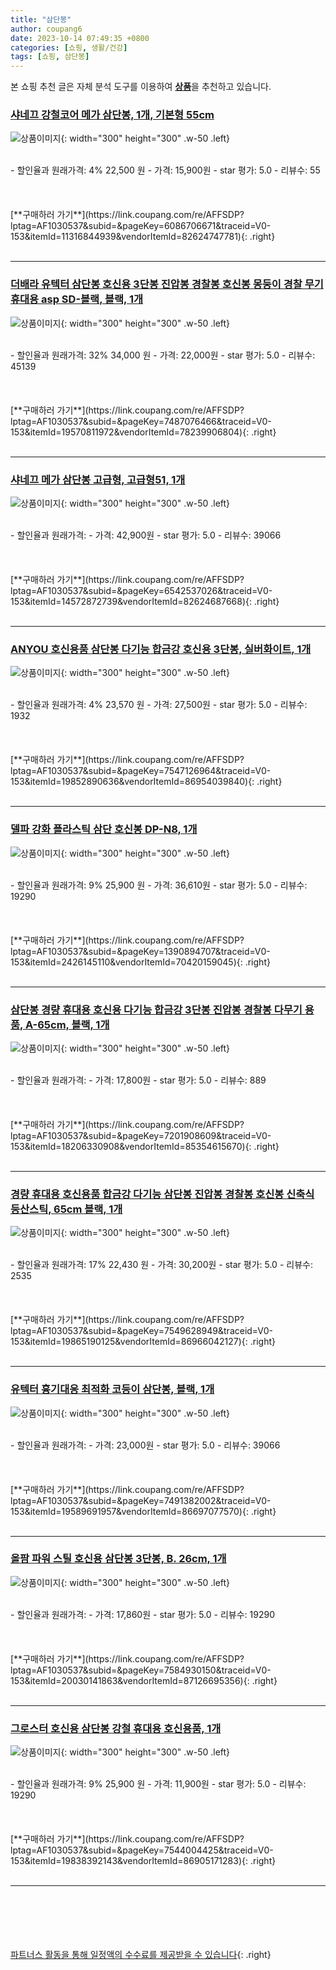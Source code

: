 ```yaml
---
title: "삼단봉"
author: coupang6
date: 2023-10-14 07:49:35 +0800
categories: [쇼핑, 생활/건강]
tags: [쇼핑, 삼단봉]
---
```


본 쇼핑 추천 글은 자체 분석 도구를 이용하여 [**상품**](https://link.coupang.com/a/bao1ui)을 추천하고 있습니다.

### [샤네끄 강철코어 메가 삼단봉, 1개, 기본형 55cm](https://link.coupang.com/re/AFFSDP?lptag=AF1030537&subid=&pageKey=6086706671&traceid=V0-153&itemId=11316844939&vendorItemId=82624747781)

![상품이미지](https://thumbnail9.coupangcdn.com/thumbnails/remote/230x230ex/image/vendor_inventory/4d1f/90dc302d83fd0bdf70b2cdbe4aea12d4e93f06aa59cae7710b6cc88e3411.jpg){: width="300" height="300" .w-50 .left}


<br>
- 할인율과 원래가격: 4%  22,500   원
- 가격: 15,900원
- star 평가: 5.0
- 리뷰수: 55
<br>
<br>
<br>
<br>
[**구매하러 가기**](https://link.coupang.com/re/AFFSDP?lptag=AF1030537&subid=&pageKey=6086706671&traceid=V0-153&itemId=11316844939&vendorItemId=82624747781){: .right}
<br>
<br>

---

### [더배라 유텍터 삼단봉 호신용 3단봉 진압봉 경찰봉 호신봉 몽둥이 경찰 무기 휴대용 asp SD-블랙, 블랙, 1개](https://link.coupang.com/re/AFFSDP?lptag=AF1030537&subid=&pageKey=7487076466&traceid=V0-153&itemId=19570811972&vendorItemId=78239906804)

![상품이미지](https://thumbnail9.coupangcdn.com/thumbnails/remote/230x230ex/image/vendor_inventory/aa17/900eafe4be0c8f29b81e475a507f340ffefcc40830690d502b30d2d50f55.jpg){: width="300" height="300" .w-50 .left}


<br>
- 할인율과 원래가격: 32%  34,000   원
- 가격: 22,000원
- star 평가: 5.0
- 리뷰수: 45139
<br>
<br>
<br>
<br>
[**구매하러 가기**](https://link.coupang.com/re/AFFSDP?lptag=AF1030537&subid=&pageKey=7487076466&traceid=V0-153&itemId=19570811972&vendorItemId=78239906804){: .right}
<br>
<br>

---

### [샤네끄 메가 삼단봉 고급형, 고급형51, 1개](https://link.coupang.com/re/AFFSDP?lptag=AF1030537&subid=&pageKey=6542537026&traceid=V0-153&itemId=14572872739&vendorItemId=82624687668)

![상품이미지](https://thumbnail6.coupangcdn.com/thumbnails/remote/230x230ex/image/vendor_inventory/df40/a749243a8586fee8df03005fae3cacdc44c65c79ccaf9af11128a45504bc.png){: width="300" height="300" .w-50 .left}


<br>
- 할인율과 원래가격: 
- 가격: 42,900원
- star 평가: 5.0
- 리뷰수: 39066
<br>
<br>
<br>
<br>
[**구매하러 가기**](https://link.coupang.com/re/AFFSDP?lptag=AF1030537&subid=&pageKey=6542537026&traceid=V0-153&itemId=14572872739&vendorItemId=82624687668){: .right}
<br>
<br>

---

### [ANYOU 호신용품 삼단봉 다기능 합금강 호신용 3단봉, 실버화이트, 1개](https://link.coupang.com/re/AFFSDP?lptag=AF1030537&subid=&pageKey=7547126964&traceid=V0-153&itemId=19852890636&vendorItemId=86954039840)

![상품이미지](https://thumbnail9.coupangcdn.com/thumbnails/remote/230x230ex/image/vendor_inventory/468a/0e2039b995a9ef46484e5e80c81e79543d64d2a90ce67f5d0c34ff0c3cea.jpg){: width="300" height="300" .w-50 .left}


<br>
- 할인율과 원래가격: 4%  23,570   원
- 가격: 27,500원
- star 평가: 5.0
- 리뷰수: 1932
<br>
<br>
<br>
<br>
[**구매하러 가기**](https://link.coupang.com/re/AFFSDP?lptag=AF1030537&subid=&pageKey=7547126964&traceid=V0-153&itemId=19852890636&vendorItemId=86954039840){: .right}
<br>
<br>

---

### [델파 강화 플라스틱 삼단 호신봉 DP-N8, 1개](https://link.coupang.com/re/AFFSDP?lptag=AF1030537&subid=&pageKey=1390894707&traceid=V0-153&itemId=2426145110&vendorItemId=70420159045)

![상품이미지](https://thumbnail6.coupangcdn.com/thumbnails/remote/230x230ex/image/retail/images/243112439526051-b32515ba-f749-43a2-88fc-7ce497d78e77.jpg){: width="300" height="300" .w-50 .left}


<br>
- 할인율과 원래가격: 9%  25,900   원
- 가격: 36,610원
- star 평가: 5.0
- 리뷰수: 19290
<br>
<br>
<br>
<br>
[**구매하러 가기**](https://link.coupang.com/re/AFFSDP?lptag=AF1030537&subid=&pageKey=1390894707&traceid=V0-153&itemId=2426145110&vendorItemId=70420159045){: .right}
<br>
<br>

---

### [삼단봉 경량 휴대용 호신용 다기능 합금강 3단봉 진압봉 경찰봉 다무기 용품, A-65cm, 블랙, 1개](https://link.coupang.com/re/AFFSDP?lptag=AF1030537&subid=&pageKey=7201908609&traceid=V0-153&itemId=18206330908&vendorItemId=85354615670)

![상품이미지](https://thumbnail8.coupangcdn.com/thumbnails/remote/230x230ex/image/vendor_inventory/8aa4/6a25ce07f1972d23b68cf58d5b6a7beac6f9188ff1ff33c5a112270132da.jpg){: width="300" height="300" .w-50 .left}


<br>
- 할인율과 원래가격: 
- 가격: 17,800원
- star 평가: 5.0
- 리뷰수: 889
<br>
<br>
<br>
<br>
[**구매하러 가기**](https://link.coupang.com/re/AFFSDP?lptag=AF1030537&subid=&pageKey=7201908609&traceid=V0-153&itemId=18206330908&vendorItemId=85354615670){: .right}
<br>
<br>

---

### [경량 휴대용 호신용품 합금강 다기능 삼단봉 진압봉 경찰봉 호신봉 신축식 등산스틱, 65cm 블랙, 1개](https://link.coupang.com/re/AFFSDP?lptag=AF1030537&subid=&pageKey=7549628949&traceid=V0-153&itemId=19865190125&vendorItemId=86966042127)

![상품이미지](https://thumbnail6.coupangcdn.com/thumbnails/remote/230x230ex/image/vendor_inventory/98dc/fbbedc508a5b756d93f43856c415879644000e4e3037a1929d4b1ef979b1.jpg){: width="300" height="300" .w-50 .left}


<br>
- 할인율과 원래가격: 17%  22,430   원
- 가격: 30,200원
- star 평가: 5.0
- 리뷰수: 2535
<br>
<br>
<br>
<br>
[**구매하러 가기**](https://link.coupang.com/re/AFFSDP?lptag=AF1030537&subid=&pageKey=7549628949&traceid=V0-153&itemId=19865190125&vendorItemId=86966042127){: .right}
<br>
<br>

---

### [유텍터 흉기대응 최적화 코등이 삼단봉, 블랙, 1개](https://link.coupang.com/re/AFFSDP?lptag=AF1030537&subid=&pageKey=7491382002&traceid=V0-153&itemId=19589691957&vendorItemId=86697077570)

![상품이미지](https://thumbnail10.coupangcdn.com/thumbnails/remote/230x230ex/image/vendor_inventory/6d4d/3649d22c79b6e49e3ec6dc6959c4f35978845aaf4f9b73ac8a7540e968cd.jpg){: width="300" height="300" .w-50 .left}


<br>
- 할인율과 원래가격: 
- 가격: 23,000원
- star 평가: 5.0
- 리뷰수: 39066
<br>
<br>
<br>
<br>
[**구매하러 가기**](https://link.coupang.com/re/AFFSDP?lptag=AF1030537&subid=&pageKey=7491382002&traceid=V0-153&itemId=19589691957&vendorItemId=86697077570){: .right}
<br>
<br>

---

### [올팜 파워 스틸 호신용 삼단봉 3단봉, B. 26cm, 1개](https://link.coupang.com/re/AFFSDP?lptag=AF1030537&subid=&pageKey=7584930150&traceid=V0-153&itemId=20030141863&vendorItemId=87126695356)

![상품이미지](https://thumbnail6.coupangcdn.com/thumbnails/remote/230x230ex/image/vendor_inventory/08ee/73cd4e78e115d58317ad20e980ecf5f85ed6f3784becc4be141004d3390c.png){: width="300" height="300" .w-50 .left}


<br>
- 할인율과 원래가격: 
- 가격: 17,860원
- star 평가: 5.0
- 리뷰수: 19290
<br>
<br>
<br>
<br>
[**구매하러 가기**](https://link.coupang.com/re/AFFSDP?lptag=AF1030537&subid=&pageKey=7584930150&traceid=V0-153&itemId=20030141863&vendorItemId=87126695356){: .right}
<br>
<br>

---

### [그로스터 호신용 삼단봉 강철 휴대용 호신용품, 1개](https://link.coupang.com/re/AFFSDP?lptag=AF1030537&subid=&pageKey=7544004425&traceid=V0-153&itemId=19838392143&vendorItemId=86905171283)

![상품이미지](https://thumbnail8.coupangcdn.com/thumbnails/remote/230x230ex/image/vendor_inventory/577f/a929b313ee11530acc85e8a6230ee01198e45aa7ae5912a64396c9f3d9d3.png){: width="300" height="300" .w-50 .left}


<br>
- 할인율과 원래가격: 9%  25,900   원
- 가격: 11,900원
- star 평가: 5.0
- 리뷰수: 19290
<br>
<br>
<br>
<br>
[**구매하러 가기**](https://link.coupang.com/re/AFFSDP?lptag=AF1030537&subid=&pageKey=7544004425&traceid=V0-153&itemId=19838392143&vendorItemId=86905171283){: .right}
<br>
<br>

---
<br><br><br><br><br> [파트너스 활동을 통해 일정액의 수수료를 제공받을 수 있습니다](https://link.coupang.com/a/bao1ui){: .right}